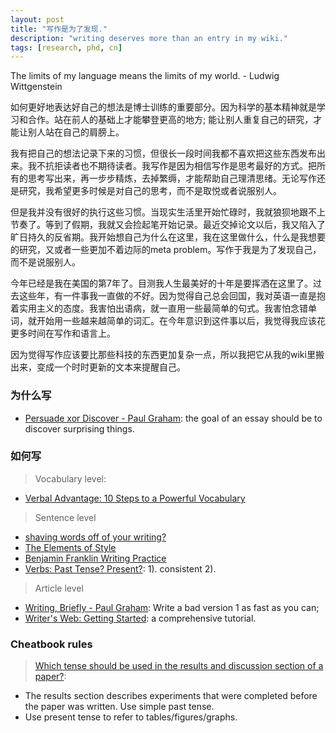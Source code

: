 ```yaml
---
layout: post
title: "写作是为了发现."
description: "writing deserves more than an entry in my wiki."
tags: [research, phd, cn]
---
```



The limits of my language means the limits of my world. - Ludwig Wittgenstein

如何更好地表达好自己的想法是博士训练的重要部分。因为科学的基本精神就是学习和合作。站在前人的基础上才能攀登更高的地方; 能让别人重复自己的研究，才能让别人站在自己的肩膀上。

我有把自己的想法记录下来的习惯，但很长一段时间我都不喜欢把这些东西发布出来。我不抗拒读者也不期待读者。我写作是因为相信写作是思考最好的方式。把所有的思考写出来，再一步步精炼，去掉繁缛，才能帮助自己理清思绪。无论写作还是研究，我希望更多时候是对自己的思考，而不是取悦或者说服别人。

但是我并没有很好的执行这些习惯。当现实生活里开始忙碌时，我就狼狈地跟不上节奏了。等到了假期，我就又会捡起笔开始记录。最近交掉论文以后，我又陷入了旷日持久的反省期。我开始想自己为什么在这里，我在这里做什么，什么是我想要的研究，又或者一些更加不着边际的meta problem。写作于我是为了发现自己，而不是说服别人。

今年已经是我在美国的第7年了。目测我人生最美好的十年是要挥洒在这里了。过去这些年，有一件事我一直做的不好。因为觉得自己总会回国，我对英语一直是抱着实用主义的态度。我害怕出语病，就一直用一些最简单的句式。我害怕念错单词，就开始用一些越来越简单的词汇。在今年意识到这件事以后，我觉得我应该花更多时间在写作和语言上。

因为觉得写作应该要比那些科技的东西更加复杂一点，所以我把它从我的wiki里搬出来，变成一个时时更新的文本来提醒自己。



### 为什么写

> 
- [Persuade xor Discover - Paul Graham](): the goal of an essay should be to discover surprising things.



### 如何写
> Vocabulary level:
- [Verbal Advantage: 10 Steps to a Powerful Vocabulary](https://www.amazon.com/Verbal-Advantage-Steps-Powerful-Vocabulary/dp/0375709320)

> Sentence level
- [shaving words off of your writing?](https://twitter.com/ilana_horn/status/1071776519834492928)
- [The Elements of Style](http://www.jlakes.org/ch/web/The-elements-of-style.pdf)
- [Benjamin Franklin Writing Practice](https://medium.com/personal-growth/the-benjamin-franklin-method-how-to-actually-learn-to-write-1ac4ebc7c3a7)
- [Verbs: Past Tense? Present?](http://writing2.richmond.edu/writing/wweb/litpres.html): 1). consistent 2). 

> Article level
- [Writing, Briefly - Paul Graham](http://www.paulgraham.com/writing44.html): Write a bad version 1 as fast as you can;
- [Writer's Web: Getting Started](http://writing2.richmond.edu/writing/wweb/started.html): a comprehensive tutorial.



### Cheatbook rules

> [Which tense should be used in the results and discussion section of a paper?](https://www.editage.com/insights/which-tense-should-be-used-in-the-results-and-discussion-section-of-a-paper):
- The results section describes experiments that were completed before the paper was written. Use simple past tense.
- Use present tense to refer to tables/figures/graphs. 

